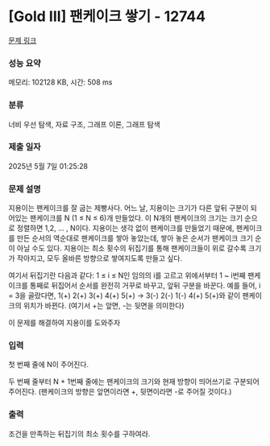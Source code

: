 # [Gold III] 팬케이크 쌓기 - 12744 

[문제 링크](https://www.acmicpc.net/problem/12744) 

### 성능 요약

메모리: 102128 KB, 시간: 508 ms

### 분류

너비 우선 탐색, 자료 구조, 그래프 이론, 그래프 탐색

### 제출 일자

2025년 5월 7일 01:25:28

### 문제 설명

<p>지용이는 팬케이크를 잘 굽는 제빵사다. 어느 날, 지용이는 크기가 다른 앞뒤 구분이 되어있는 팬케이크를 N (1 ≤ N ≤ 6)개 만들었다. 이 N개의 팬케이크의 크기는 크기 순으로 정렬하면 1,2, … , N이다. 지용이는 생각 없이 팬케이크를 만들었기 때문에, 팬케이크를 만든 순서의 역순대로 팬케이크를 쌓아 놓았는데, 쌓아 놓은 순서가 팬케이크 크기 순이 아닐 수도 있다. 지용이는 최소 횟수의 뒤집기를 통해 팬케이크들이 위로 갈수록 크기가 작아지고, 모두 올바른 방향으로 쌓여지도록 만들고 싶다.</p>

<p>여기서 뒤집기란 다음과 같다: 1 ≤ i ≤ N인 임의의 i를 고르고 위에서부터 1 ~ i번째 팬케이크를 통째로 뒤집어서 순서를 완전히 거꾸로 바꾸고, 앞뒤 구분을 바꾼다. 예를 들어, i = 3을 골랐다면, 1(+) 2(+) 3(+) 4(+) 5(+) → 3(-) 2(-) 1(-) 4(+) 5(+)와 같이 팬케이크의 위치가 바뀐다. (여기서 +는 앞면, -는 뒷면을 의미한다)</p>

<p>이 문제를 해결하여 지용이를 도와주자</p>

### 입력 

 <p>첫 번째 줄에 N이 주어진다.</p>

<p>두 번째 줄부터 N + 1번째 줄에는 팬케이크의 크기와 현재 방향이 띄어쓰기로 구분되어 주어진다. (팬케이크의 방향은 앞면이라면 +, 뒷면이라면 -로 주어질 것이다.)</p>

### 출력 

 <p>조건을 만족하는 뒤집기의 최소 횟수를 구하여라.</p>

